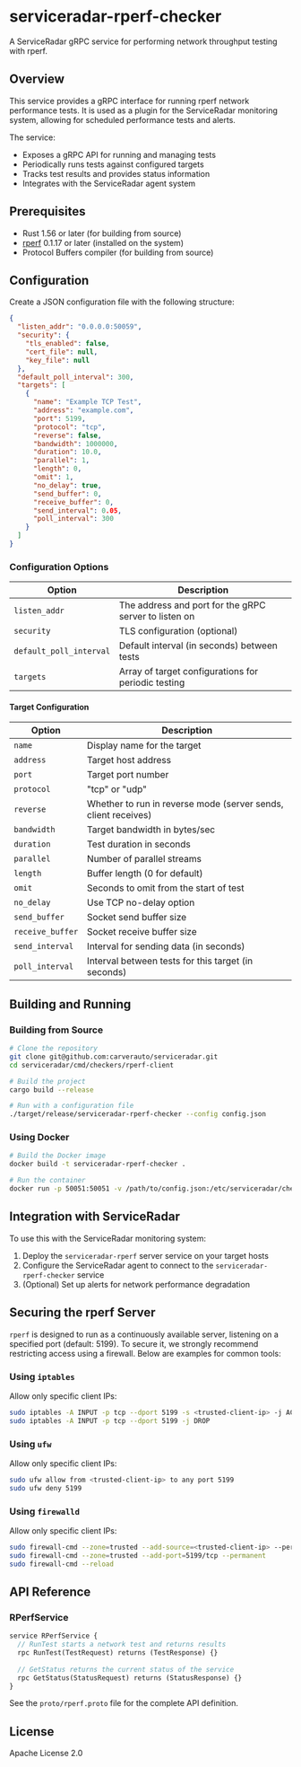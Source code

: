 # serviceradar-rperf-checker

A ServiceRadar gRPC service for performing network throughput testing with rperf.

## Overview

This service provides a gRPC interface for running rperf network performance tests. 
It is used as a plugin for the ServiceRadar monitoring system, allowing for scheduled performance tests and alerts.

The service:
- Exposes a gRPC API for running and managing tests
- Periodically runs tests against configured targets
- Tracks test results and provides status information
- Integrates with the ServiceRadar agent system

## Prerequisites

- Rust 1.56 or later (for building from source)
- [rperf](https://crates.io/crates/rperf) 0.1.17 or later (installed on the system)
- Protocol Buffers compiler (for building from source)

## Configuration

Create a JSON configuration file with the following structure:

```json
{
  "listen_addr": "0.0.0.0:50059",
  "security": {
    "tls_enabled": false,
    "cert_file": null,
    "key_file": null
  },
  "default_poll_interval": 300,
  "targets": [
    {
      "name": "Example TCP Test",
      "address": "example.com",
      "port": 5199,
      "protocol": "tcp",
      "reverse": false,
      "bandwidth": 1000000,
      "duration": 10.0,
      "parallel": 1,
      "length": 0,
      "omit": 1,
      "no_delay": true,
      "send_buffer": 0,
      "receive_buffer": 0,
      "send_interval": 0.05,
      "poll_interval": 300
    }
  ]
}
```

### Configuration Options

| Option | Description |
|--------|-------------|
| `listen_addr` | The address and port for the gRPC server to listen on |
| `security` | TLS configuration (optional) |
| `default_poll_interval` | Default interval (in seconds) between tests |
| `targets` | Array of target configurations for periodic testing |

#### Target Configuration

| Option | Description |
|--------|-------------|
| `name` | Display name for the target |
| `address` | Target host address |
| `port` | Target port number |
| `protocol` | "tcp" or "udp" |
| `reverse` | Whether to run in reverse mode (server sends, client receives) |
| `bandwidth` | Target bandwidth in bytes/sec |
| `duration` | Test duration in seconds |
| `parallel` | Number of parallel streams |
| `length` | Buffer length (0 for default) |
| `omit` | Seconds to omit from the start of test |
| `no_delay` | Use TCP no-delay option |
| `send_buffer` | Socket send buffer size |
| `receive_buffer` | Socket receive buffer size |
| `send_interval` | Interval for sending data (in seconds) |
| `poll_interval` | Interval between tests for this target (in seconds) |

## Building and Running

### Building from Source

```bash
# Clone the repository
git clone git@github.com:carverauto/serviceradar.git
cd serviceradar/cmd/checkers/rperf-client

# Build the project
cargo build --release

# Run with a configuration file
./target/release/serviceradar-rperf-checker --config config.json
```

### Using Docker

```bash
# Build the Docker image
docker build -t serviceradar-rperf-checker .

# Run the container
docker run -p 50051:50051 -v /path/to/config.json:/etc/serviceradar/checkers/rperf/rperf.json serviceradar-rperf-checker 
```

## Integration with ServiceRadar

To use this with the ServiceRadar monitoring system:

1. Deploy the `serviceradar-rperf` server service on your target hosts
2. Configure the ServiceRadar agent to connect to the `serviceradar-rperf-checker` service
3. (Optional) Set up alerts for network performance degradation

## Securing the rperf Server

`rperf` is designed to run as a continuously available server, listening on a specified port (default: 5199). To secure it, we strongly recommend restricting access using a firewall. Below are examples for common tools:

### Using `iptables`
Allow only specific client IPs:

```bash
sudo iptables -A INPUT -p tcp --dport 5199 -s <trusted-client-ip> -j ACCEPT
sudo iptables -A INPUT -p tcp --dport 5199 -j DROP
```

### Using `ufw`
Allow only specific client IPs:

```bash
sudo ufw allow from <trusted-client-ip> to any port 5199
sudo ufw deny 5199
```

### Using `firewalld`
Allow only specific client IPs:

```bash
sudo firewall-cmd --zone=trusted --add-source=<trusted-client-ip> --permanent 
sudo firewall-cmd --zone=trusted --add-port=5199/tcp --permanent
sudo firewall-cmd --reload
```

## API Reference

### RPerfService

```protobuf
service RPerfService {
  // RunTest starts a network test and returns results
  rpc RunTest(TestRequest) returns (TestResponse) {}
  
  // GetStatus returns the current status of the service
  rpc GetStatus(StatusRequest) returns (StatusResponse) {}
}
```

See the `proto/rperf.proto` file for the complete API definition.

## License

Apache License 2.0